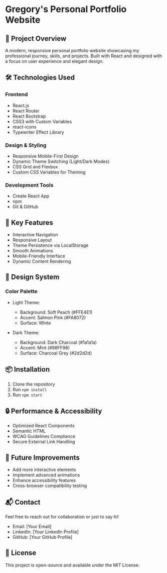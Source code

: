 # Gregory's Personal Portfolio Website

## 🚀 Project Overview

A modern, responsive personal portfolio website showcasing my professional journey, skills, and projects. Built with React and designed with a focus on user experience and elegant design.

## 🛠 Technologies Used

### Frontend
- React.js
- React Router
- React Bootstrap
- CSS3 with Custom Variables
- react-icons
- Typewriter Effect Library

### Design & Styling
- Responsive Mobile-First Design
- Dynamic Theme Switching (Light/Dark Modes)
- CSS Grid and Flexbox
- Custom CSS Variables for Theming

### Development Tools
- Create React App
- npm
- Git & GitHub

## 🌟 Key Features

- Interactive Navigation
- Responsive Layout
- Theme Persistence via LocalStorage
- Smooth Animations
- Mobile-Friendly Interface
- Dynamic Content Rendering

## 🎨 Design System

### Color Palette
- Light Theme:
  * Background: Soft Peach (#FFE4E1)
  * Accent: Salmon Pink (#FA8072)
  * Surface: White

- Dark Theme:
  * Background: Dark Charcoal (#1a1a1a)
  * Accent: Mint (#98FF98)
  * Surface: Charcoal Grey (#2d2d2d)

## 📦 Installation

1. Clone the repository
2. Run `npm install`
3. Run `npm start`

## 🔒 Performance & Accessibility

- Optimized React Components
- Semantic HTML
- WCAG Guidelines Compliance
- Secure External Link Handling

## 🚧 Future Improvements

- Add more interactive elements
- Implement advanced animations
- Enhance accessibility features
- Cross-browser compatibility testing

## 📬 Contact

Feel free to reach out for collaboration or just to say hi!

- Email: [Your Email]
- LinkedIn: [Your LinkedIn Profile]
- GitHub: [Your GitHub Profile]

## 📄 License

This project is open-source and available under the MIT License.
